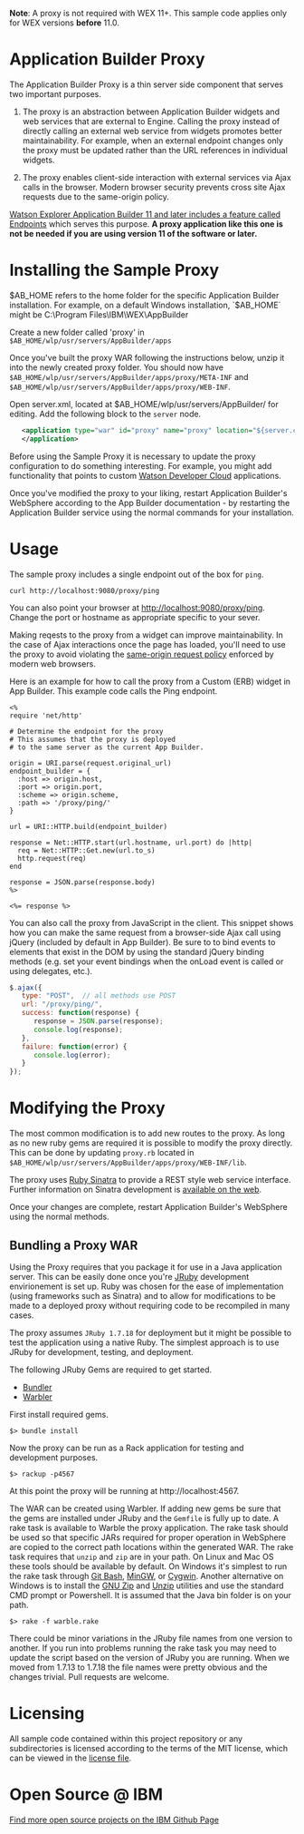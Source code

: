 **Note**: A proxy is not required with WEX 11+.  This sample code applies only for WEX versions **before** 11.0.

# Application Builder Proxy

The Application Builder Proxy is a thin server side component that serves two important purposes.

1. The proxy is an abstraction between Application Builder widgets and web services that are external to Engine.  Calling the proxy instead of directly calling an external web service from widgets promotes better maintainability.  For example, when an external endpoint changes only the proxy must be updated rather than the URL references in individual widgets.

2. The proxy enables client-side interaction with external services via Ajax calls in the browser. Modern browser security prevents cross site Ajax requests due to the same-origin policy.

[Watson Explorer Application Builder 11 and later includes a feature called Endpoints](http://www-01.ibm.com/support/knowledgecenter/SS8NLW_11.0.0/com.ibm.swg.im.infosphere.dataexpl.appbuilder.doc/c_de-ab-devapp-endpoints.html) which serves this purpose.  **A proxy application like this one is not be needed if you are using version 11 of the software or later.**


# Installing the Sample Proxy

$AB_HOME refers to the home folder for the specific Application Builder installation.  For example, on a default Windows installation, `$AB_HOME` might be C:\Program Files\IBM\WEX\AppBuilder

Create a new folder called 'proxy' in `$AB_HOME/wlp/usr/servers/AppBuilder/apps`

Once you've built the proxy WAR following the instructions below, unzip it into the newly created proxy folder.  You should now have `$AB_HOME/wlp/usr/servers/AppBuilder/apps/proxy/META-INF` and `$AB_HOME/wlp/usr/servers/AppBuilder/apps/proxy/WEB-INF`.

Open server.xml, located at $AB_HOME/wlp/usr/servers/AppBuilder/ for editing.  Add the following block to the `server` node.


```xml
   <application type="war" id="proxy" name="proxy" location="${server.config.dir}/apps/proxy">
   </application>
```


Before using the Sample Proxy it is necessary to update the proxy configuration to do something interesting.  For example, you might add functionality that points to custom [Watson Developer Cloud](https://console.ng.bluemix.net/) applications. 

Once you've modified the proxy to your liking, restart Application Builder's WebSphere according to the App Builder documentation - by restarting the Application Builder service using the normal commands for your installation.


# Usage

The sample proxy includes a single endpoint out of the box for `ping`.

```
curl http://localhost:9080/proxy/ping
```

You can also point your browser at [http://localhost:9080/proxy/ping](http://localhost:9080/proxy/ping). Change the port or hostname as appropriate specific to your sever.

Making reqests to the proxy from a widget can improve maintainability.  In the case of Ajax interactions once the page has loaded, you'll need to use the proxy to avoid violating the [same-origin request policy](https://en.wikipedia.org/wiki/Same-origin_policy) enforced by modern web browsers.

Here is an example for how to call the proxy from a Custom (ERB) widget in App Builder.  This example code calls the Ping endpoint.


```HTML+ERB
<%
require 'net/http'

# Determine the endpoint for the proxy
# This assumes that the proxy is deployed 
# to the same server as the current App Builder.

origin = URI.parse(request.original_url)
endpoint_builder = {
  :host => origin.host,
  :port => origin.port,
  :scheme => origin.scheme,
  :path => '/proxy/ping/'  
}

url = URI::HTTP.build(endpoint_builder)

response = Net::HTTP.start(url.hostname, url.port) do |http|
  req = Net::HTTP::Get.new(url.to_s)
  http.request(req)
end

response = JSON.parse(response.body)
%>

<%= response %>
```

You can also call the proxy from JavaScript in the client.  This snippet shows how you can make the same request from a browser-side Ajax call using jQuery (included by default in App Builder).  Be sure to to bind events to elements that exist in the DOM by using the standard jQuery binding methods (e.g. set your event bindings when the onLoad event is called or using delegates, etc.).


```JavaScript
$.ajax({
   type: "POST",  // all methods use POST
   url: "/proxy/ping/",
   success: function(response) {
      response = JSON.parse(response);
      console.log(response);
   },
   failure: function(error) {
      console.log(error);
   }
});
```


# Modifying the Proxy

The most common modification is to add new routes to the proxy.  As long as no new ruby gems are required it is possible to modify the proxy directly.  This can be done by updating `proxy.rb` located in `$AB_HOME/wlp/usr/servers/AppBuilder/apps/proxy/WEB-INF/lib`.

The proxy uses [Ruby Sinatra](http://www.sinatrarb.com/) to provide a REST style web service interface.  Further information on Sinatra development is [available on the web](http://www.sinatrarb.com/intro.html).

Once your changes are complete, restart Application Builder's WebSphere using the normal methods.


## Bundling a Proxy WAR

Using the Proxy requires that you package it for use in a Java application server.  This can be easily done once you're [JRuby](http://www.jruby.org/) development envirionement is set up.  Ruby was chosen for the ease of implementation (using frameworks such as Sinatra) and to allow for modifications to be made to a deployed proxy without requiring code to be recompiled in many cases.

The proxy assumes `JRuby 1.7.18` for deployment but it might be possible to test the application using a native Ruby.  The simplest approach is to use JRuby for development, testing, and deployment.

The following JRuby Gems are required to get started.

* [Bundler](http://bundler.io/)
* [Warbler](https://github.com/jruby/warbler)


First install required gems.


```
$> bundle install
```


Now the proxy can be run as a Rack application for testing and development purposes.


```
$> rackup -p4567
```


At this point the proxy will be running at http://localhost:4567.

The WAR can be created using Warbler.  If adding new gems be sure that the gems are installed under JRuby and the `Gemfile` is fully up to date.  A rake task is available to Warble the proxy application.  The rake task should be used so that specific JARs required for proper operation in WebSphere are copied to the correct path locations within the generated WAR.  The rake task requires that `unzip` and `zip` are in your path.  On Linux and Mac OS these tools should be available by default.  On Windows it's simplest to run the rake task through [Git Bash](http://www.git-scm.com/), [MinGW](http://mingw.org/), or [Cygwin](https://cygwin.com/).  Another alternative on Windows is to install the [GNU Zip](http://gnuwin32.sourceforge.net/packages/zip.htm) and [Unzip](http://gnuwin32.sourceforge.net/packages/unzip.htm) utilities and use the standard CMD prompt or Powershell.  It is assumed that the Java bin folder is on your path.


```
$> rake -f warble.rake
```

There could be minor variations in the JRuby file names from one version to another.  If you run into problems running the rake task you may need to update the script based on the version of JRuby you are running.  When we moved from 1.7.13 to 1.7.18 the file names were pretty obvious and the changes trivial.  Pull requests are welcome.

# Licensing
All sample code contained within this project repository or any subdirectories is licensed according to the terms of the MIT license, which can be viewed in the [license file](/LICENSE).

# Open Source @ IBM
[Find more open source projects on the IBM Github Page](http://ibm.github.io/)
